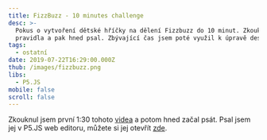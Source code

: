 ```yaml
---
title: FizzBuzz - 10 minutes challenge
desc: >-
  Pokus o vytvoření dětské hříčky na dělení Fizzbuzz do 10 minut. Zkouknul jsem
  pravidla a pak hned psal. Zbývající čas jsem poté využil k úpravě designu.
tags:
  - ostatní
date: 2019-07-22T16:29:00.000Z
thub: /images/fizzbuzz.png
libs:
  - P5.JS
mobile: false
scroll: false
---
```

Zkouknul jsem první 1:30 tohoto [videa](https://www.youtube.com/watch?v=QPZ0pIK_wsc) a potom hned začal psát.
Psal jsem jej v P5.JS web editoru, můžete si jej otevřít [zde](https://editor.p5js.org/sirluky/sketches/__Z3ZeH5B).


<script>
let counter = 1;
let ymove = 0;

function setup() {
  createCanvas(400, 400);
  frameRate(30)
}

function draw() {
  background(220);
  for (let i = counter; i < counter + 7; i++) {
    let atext = ""
    if (i % 3 === 0) {
      atext += "Fizz"
    }
    if (i % 5 === 0) {
      atext += "Buzz"
    }
    text("Turn: " + counter, 20, 20)
    push()
    textAlign(CENTER)
    textSize(30)
    const numorbuzz = atext.length > 0 ? atext : i;
    if (i % 2 === 1) {
      fill(150,150,255)
    } else {
      fill(255, 150, 150);
    }
    rectMode(CENTER)
    rect(i % 2 === 0 ? 300 : 100, (i - counter) * 80 - ymove-10,150,50)
    fill(255,255,255)
    text(numorbuzz, i % 2 === 0 ? 300 : 100, (i - counter) * 80 - ymove)
    pop()

  }

  if (ymove % 80 === 0) {
    ymove = 0
    counter++;

  }
  ymove += 10;
}
</script>
